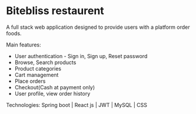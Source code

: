# Bitebliss restaurent 
A full stack web application designed to provide users with a platform order foods.

Main features: 
- User authentication - Sign in, Sign up, Reset password
- Browse, Search products
- Product categories
- Cart management
- Place orders
- Checkout(Cash at payment only)
- User profile, view order history
  
Technologies: Spring boot | React js | JWT | MySQL | CSS
